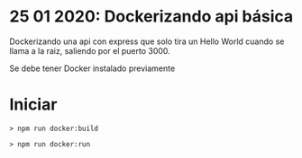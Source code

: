 # 25 01 2020: Dockerizando api básica

Dockerizando una api con express que solo tira un Hello World cuando se llama a la raiz, saliendo por el puerto 3000.

Se debe tener Docker instalado previamente

# Iniciar

```
> npm run docker:build

> npm run docker:run
```



